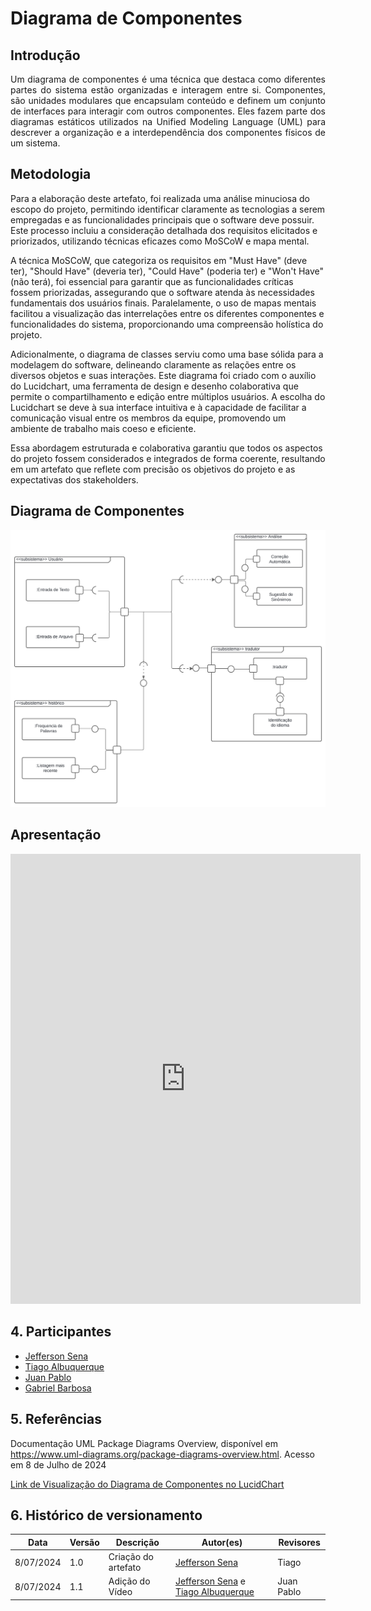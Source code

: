 # Diagrama de Componentes

## Introdução
<p align="justify"> Um diagrama de componentes é uma técnica que destaca como diferentes partes do sistema estão organizadas e interagem entre si. Componentes, são unidades modulares que encapsulam conteúdo e definem um conjunto de interfaces para interagir com outros componentes. Eles fazem parte dos diagramas estáticos utilizados na Unified Modeling Language (UML) para descrever a organização e a interdependência dos componentes físicos de um sistema.</p>

## Metodologia
Para a elaboração deste artefato, foi realizada uma análise minuciosa do escopo do projeto, permitindo identificar claramente as tecnologias a serem empregadas e as funcionalidades principais que o software deve possuir. Este processo incluiu a consideração detalhada dos requisitos elicitados e priorizados, utilizando técnicas eficazes como MoSCoW e mapa mental.

A técnica MoSCoW, que categoriza os requisitos em "Must Have" (deve ter), "Should Have" (deveria ter), "Could Have" (poderia ter) e "Won't Have" (não terá), foi essencial para garantir que as funcionalidades críticas fossem priorizadas, assegurando que o software atenda às necessidades fundamentais dos usuários finais. Paralelamente, o uso de mapas mentais facilitou a visualização das interrelações entre os diferentes componentes e funcionalidades do sistema, proporcionando uma compreensão holística do projeto.

Adicionalmente, o diagrama de classes serviu como uma base sólida para a modelagem do software, delineando claramente as relações entre os diversos objetos e suas interações. Este diagrama foi criado com o auxílio do Lucidchart, uma ferramenta de design e desenho colaborativa que permite o compartilhamento e edição entre múltiplos usuários. A escolha do Lucidchart se deve à sua interface intuitiva e à capacidade de facilitar a comunicação visual entre os membros da equipe, promovendo um ambiente de trabalho mais coeso e eficiente.

Essa abordagem estruturada e colaborativa garantiu que todos os aspectos do projeto fossem considerados e integrados de forma coerente, resultando em um artefato que reflete com precisão os objetivos do projeto e as expectativas dos stakeholders.


## Diagrama de Componentes
![Diagrama de Componentes](../../img/diagramas/Diagrama_de_componentes.svg)

## Apresentação
<iframe width="560" height="720" src="https://www.youtube.com/embed/0Kw3GQdzhds?si=VOX3gEI1DHap8Agl" title="YouTube video player" frameborder="0" allow="accelerometer; autoplay; clipboard-write; encrypted-media; gyroscope; picture-in-picture; web-share" referrerpolicy="strict-origin-when-cross-origin" allowfullscreen></iframe>

## 4. Participantes

- [Jefferson Sena](https://github.com/JeffersonSenaa)
- [Tiago Albuquerque](https://github.com/Tiago1604)
- [Juan Pablo](https://github.com/Juan-Ricarte)
- [Gabriel Barbosa](https://github.com/Gabrie1Barbosa)

## 5. Referências

Documentação UML Package Diagrams Overview, disponível em https://www.uml-diagrams.org/package-diagrams-overview.html. Acesso em 8 de Julho de 2024


[Link de Visualização do Diagrama de Componentes no LucidChart](https://lucid.app/lucidchart/a4e50693-d1e1-4542-8c46-79c22c4b2af9/edit?viewport_loc=578%2C71%2C2296%2C1075%2C0_0&invitationId=inv_beb47104-c9d6-412d-8ab4-fc7cd01e0363)<br>

## 6. Histórico de versionamento

| Data      | Versão | Descrição           | Autor(es)| Revisores |
|-----------| -- |---------------------| -- |-----------|
| 8/07/2024 |1.0| Criação do artefato | [Jefferson Sena](https://github.com/JeffersonSenaa)| Tiago |
| 8/07/2024 |1.1| Adição do Vídeo | [Jefferson Sena](https://github.com/JeffersonSenaa) e [Tiago Albuquerque](https://github.com/Tiago1604) | Juan Pablo |